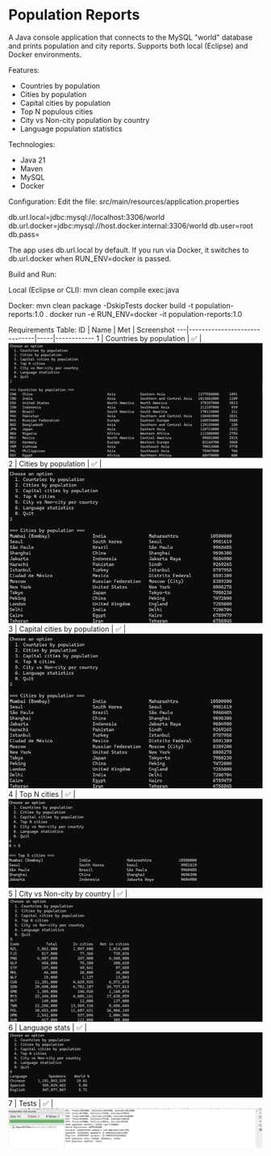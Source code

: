 # Population Reports

A Java console application that connects to the MySQL "world" database and prints population and city reports. Supports both local (Eclipse) and Docker environments.

Features:
- Countries by population
- Cities by population
- Capital cities by population
- Top N populous cities
- City vs Non-city population by country
- Language population statistics

Technologies:
- Java 21
- Maven
- MySQL
- Docker

Configuration:
Edit the file: src/main/resources/application.properties

db.url.local=jdbc:mysql://localhost:3306/world
db.url.docker=jdbc:mysql://host.docker.internal:3306/world
db.user=root
db.pass=

The app uses db.url.local by default.
If you run via Docker, it switches to db.url.docker when RUN_ENV=docker is passed.

Build and Run:

Local (Eclipse or CLI):
mvn clean compile exec:java

Docker:
mvn clean package -DskipTests
docker build -t population-reports:1.0 .
docker run -e RUN_ENV=docker -it population-reports:1.0

Requirements Table:
ID | Name                         | Met | Screenshot
---|------------------------------|-----|------------
1  | Countries by population      | ✅  | ![countries](images/countries.png)
2  | Cities by population         | ✅  | ![cities](images/cities.png)
3  | Capital cities by population | ✅  | ![capital-cities](images/capital-cities.png)
4  | Top N cities                 | ✅  | ![top-n-cities](images/top-n-cities.png)
5  | City vs Non-city by country  | ✅  | ![city-vs-noncity](images/city-vs-noncity.png)
6  | Language stats               | ✅  | ![languages](images/languages.png)
7  | Tests                        | ✅  | ![tests](images/tests.png)
